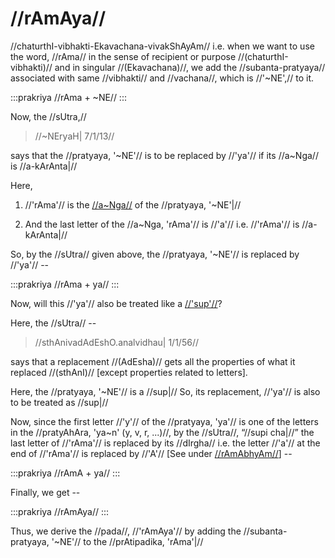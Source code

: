 # //rAmAya//

//chaturthI-vibhakti-Ekavachana-vivakShAyAm// i.e. when we want to use
the word, //rAma// in the sense of recipient or purpose
//(chaturthI-vibhakti)// and in singular //(Ekavachana)//, we add the
//subanta-pratyaya// associated with same //vibhakti// and //vachana//,
which is //'~NE',// to it.

:::prakriya
//rAma + ~NE//
:::

Now, the //sUtra,//

> //~NEryaH| 7/1/13//

says that the //pratyaya, '~NE'// is to be replaced by //'ya'// if its
//a~Nga// is //a-kArAnta|//

Here,

1. //'rAma'// is the [//a~Nga//](#/shadlinga-prakaranam/general/angam)
   of the //pratyaya, '~NE'|//

2. And the last letter of the //a~Nga, 'rAma'// is //'a'// i.e.
   //'rAma'// is //a-kArAnta|//

So, by the //sUtra// given above, the //pratyaya, '~NE'// is replaced
by //'ya'// --

:::prakriya
//rAma + ya//
:::

Now, will this //'ya'// also be treated like a [//'sup'//](#/shadlinga-prakaranam/general/subanta-pratyayah)?

Here, the //sUtra// --

> //sthAnivadAdEshO.analvidhau| 1/1/56//

says that a replacement //(AdEsha)// gets all the properties of what it
replaced //(sthAnI)// \[except properties related to letters].

Here, the //pratyaya, '~NE'// is a //sup|// So, its replacement,
//'ya'// is also to be treated as //sup|//

Now, since the first letter //'y'// of the //pratyaya, 'ya'// is one of
the letters in the //pratyAhAra, 'ya~n' (y, v, r, ...)//, by the
//sUtra//, “//supi cha|//” the last letter of //'rAma'// is replaced by
its //dIrgha// i.e. the letter //'a'// at the end of //'rAma'// is
replaced by //'A'// \[See under
[//rAmAbhyAm//](#/shadlinga-prakaranam/raama-sabdah/raama-3-2)] --

:::prakriya
//rAmA + ya//
:::

Finally, we get --

:::prakriya
//rAmAya//
:::

Thus, we derive the //pada//, //'rAmAya'// by adding the
//subanta-pratyaya, '~NE'// to the //prAtipadika, 'rAma'|//
<!--stackedit_data:
eyJoaXN0b3J5IjpbMTU2NDAyNDU3NF19
-->
